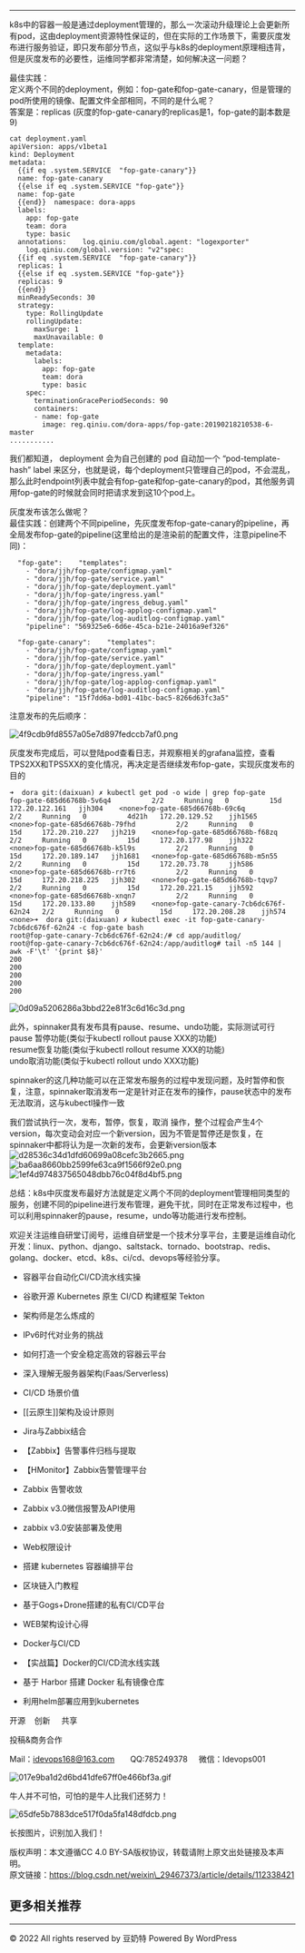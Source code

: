 ___

k8s中的容器一般是通过deployment管理的，那么一次滚动升级理论上会更新所有pod，这由deployment资源特性保证的，但在实际的工作场景下，需要灰度发布进行服务验证，即只发布部分节点，这似乎与k8s的deployment原理相违背，但是灰度发布的必要性，运维同学都非常清楚，如何解决这一问题？

最佳实践：  
定义两个不同的deployment，例如：fop-gate和fop-gate-canary，但是管理的pod所使用的镜像、配置文件全部相同，不同的是什么呢？  
答案是：replicas (灰度的fop-gate-canary的replicas是1，fop-gate的副本数是9)

```
cat deployment.yaml
apiVersion: apps/v1beta1
kind: Deployment
metadata:
  {{if eq .system.SERVICE  "fop-gate-canary"}}
  name: fop-gate-canary
  {{else if eq .system.SERVICE "fop-gate"}}
  name: fop-gate
  {{end}}  namespace: dora-apps
  labels:
    app: fop-gate
    team: dora
    type: basic
  annotations:    log.qiniu.com/global.agent: "logexporter"
    log.qiniu.com/global.version: "v2"spec:
  {{if eq .system.SERVICE  "fop-gate-canary"}}
  replicas: 1
  {{else if eq .system.SERVICE "fop-gate"}}
  replicas: 9
  {{end}}
  minReadySeconds: 30
  strategy:
    type: RollingUpdate
    rollingUpdate:
      maxSurge: 1
      maxUnavailable: 0
  template:
    metadata:
      labels:
        app: fop-gate
        team: dora
        type: basic
    spec:
      terminationGracePeriodSeconds: 90
      containers:
      - name: fop-gate
        image: reg.qiniu.com/dora-apps/fop-gate:20190218210538-6-master
...........
```

我们都知道， deployment 会为自己创建的 pod 自动加一个 “pod-template-hash” label 来区分，也就是说，每个deployment只管理自己的pod，不会混乱，那么此时endpoint列表中就会有fop-gate和fop-gate-canary的pod，其他服务调用fop-gate的时候就会同时把请求发到这10个pod上。

灰度发布该怎么做呢？  
最佳实践：创建两个不同pipeline，先灰度发布fop-gate-canary的pipeline，再全局发布fop-gate的pipeline(这里给出的是渲染前的配置文件，注意pipeline不同)：

```
  "fop-gate":    "templates":
    - "dora/jjh/fop-gate/configmap.yaml"
    - "dora/jjh/fop-gate/service.yaml"
    - "dora/jjh/fop-gate/deployment.yaml"
    - "dora/jjh/fop-gate/ingress.yaml"
    - "dora/jjh/fop-gate/ingress_debug.yaml"
    - "dora/jjh/fop-gate/log-applog-configmap.yaml"
    - "dora/jjh/fop-gate/log-auditlog-configmap.yaml"
    "pipeline": "569325e6-6d6e-45ca-b21e-24016a9ef326"

  "fop-gate-canary":    "templates":
    - "dora/jjh/fop-gate/configmap.yaml"
    - "dora/jjh/fop-gate/service.yaml"
    - "dora/jjh/fop-gate/deployment.yaml"
    - "dora/jjh/fop-gate/ingress.yaml"
    - "dora/jjh/fop-gate/log-applog-configmap.yaml"
    - "dora/jjh/fop-gate/log-auditlog-configmap.yaml"
    "pipeline": "15f7dd6a-bd01-41bc-bac5-8266d63fc3a5"
```

注意发布的先后顺序：

![4f9cdb9fd8557a05e7d897fedccb7af0.png](https://img-blog.csdnimg.cn/img_convert/4f9cdb9fd8557a05e7d897fedccb7af0.png)

灰度发布完成后，可以登陆pod查看日志，并观察相关的grafana监控，查看TPS2XX和TPS5XX的变化情况，再决定是否继续发布fop-gate，实现灰度发布的目的

```
➜  dora git:(daixuan) ✗ kubectl get pod -o wide | grep fop-gate
fop-gate-685d66768b-5v6q4          2/2     Running   0          15d     172.20.122.161   jjh304    <none>fop-gate-685d66768b-69c6q          2/2     Running   0          4d21h   172.20.129.52    jjh1565   <none>fop-gate-685d66768b-79fhd          2/2     Running   0          15d     172.20.210.227   jjh219    <none>fop-gate-685d66768b-f68zq          2/2     Running   0          15d     172.20.177.98    jjh322    <none>fop-gate-685d66768b-k5l9s          2/2     Running   0          15d     172.20.189.147   jjh1681   <none>fop-gate-685d66768b-m5n55          2/2     Running   0          15d     172.20.73.78     jjh586    <none>fop-gate-685d66768b-rr7t6          2/2     Running   0          15d     172.20.218.225   jjh302    <none>fop-gate-685d66768b-tqvp7          2/2     Running   0          15d     172.20.221.15    jjh592    <none>fop-gate-685d66768b-xnqn7          2/2     Running   0          15d     172.20.133.80    jjh589    <none>fop-gate-canary-7cb6dc676f-62n24   2/2     Running   0          15d     172.20.208.28    jjh574    <none>➜  dora git:(daixuan) ✗ kubectl exec -it fop-gate-canary-7cb6dc676f-62n24 -c fop-gate bash
root@fop-gate-canary-7cb6dc676f-62n24:/# cd app/auditlog/
root@fop-gate-canary-7cb6dc676f-62n24:/app/auditlog# tail -n5 144 | awk -F'\t' '{print $8}'
200
200
200
200
200
```

![0d09a5206286a3bbd22e81f3c6d16c3d.png](https://img-blog.csdnimg.cn/img_convert/0d09a5206286a3bbd22e81f3c6d16c3d.png)

此外，spinnaker具有发布具有pause、resume、undo功能，实际测试可行  
pause 暂停功能(类似于kubectl rollout pause XXX的功能)  
resume恢复功能(类似于kubectl rollout resume XXX的功能)  
undo取消功能(类似于kubectl rollout undo XXX功能)

spinnaker的这几种功能可以在正常发布服务的过程中发现问题，及时暂停和恢复，注意，spinnaker取消发布一定是针对正在发布的操作，pause状态中的发布无法取消，这与kubectl操作一致

我们尝试执行一次，发布，暂停，恢复，取消 操作，整个过程会产生4个version，每次变动会对应一个新version，因为不管是暂停还是恢复，在spinnaker中都将认为是一次新的发布，会更新version版本![d28536c34d1dfd60699a08cefc3b2665.png](https://img-blog.csdnimg.cn/img_convert/d28536c34d1dfd60699a08cefc3b2665.png)![ba6aa8660bb2599fe63ca9f1566f92e0.png](https://img-blog.csdnimg.cn/img_convert/ba6aa8660bb2599fe63ca9f1566f92e0.png)![1ef4d974837565048dbb76c04f8d4bf5.png](https://img-blog.csdnimg.cn/img_convert/1ef4d974837565048dbb76c04f8d4bf5.png)

总结：k8s中灰度发布最好方法就是定义两个不同的deployment管理相同类型的服务，创建不同的pipeline进行发布管理，避免干扰，同时在正常发布过程中，也可以利用spinnaker的pause，resume，undo等功能进行发布控制。

欢迎关注运维自研堂订阅号，运维自研堂是一个技术分享平台，主要是运维自动化开发：linux、python、django、saltstack、tornado、bootstrap、redis、golang、docker、etcd、k8s、ci/cd、devops等经验分享。

-   容器平台自动化CI/CD流水线实操
    
-   谷歌开源 Kubernetes 原生 CI/CD 构建框架 Tekton
    
-   架构师是怎么炼成的
    
-   IPv6时代对业务的挑战
    
-   如何打造一个安全稳定高效的容器云平台
    
-   深入理解无服务器架构(Faas/Serverless)
    
-   CI/CD 场景价值
    
-   [[云原生]]架构及设计原则
    
-   Jira与Zabbix结合
    
-   【Zabbix】告警事件归档与提取
    
-   【HMonitor】Zabbix告警管理平台
    
-   Zabbix 告警收敛
    
-   Zabbix v3.0微信报警及API使用
    
-   zabbix v3.0安装部署及使用
    
-   Web权限设计
    
-   搭建 kubernetes 容器编排平台
    
-   区块链入门教程
    
-   基于Gogs+Drone搭建的私有CI/CD平台
    
-   WEB架构设计心得
    
-   Docker与CI/CD
    
-   【实战篇】Docker的CI/CD流水线实践
    
-   基于 Harbor 搭建 Docker 私有镜像仓库
    
-   利用helm部署应用到kubernetes
    

开源    创新     共享

投稿&商务合作

Mail：idevops168@163.com       QQ:785249378     微信：Idevops001

![017e9ba1d2d6bd41dfe67ff0e466bf3a.gif](https://img-blog.csdnimg.cn/img_convert/017e9ba1d2d6bd41dfe67ff0e466bf3a.gif)

牛人并不可怕，可怕的是牛人比我们还努力！

![65dfe5b7883dce517f0da5fa148dfdcb.png](https://img-blog.csdnimg.cn/img_convert/65dfe5b7883dce517f0da5fa148dfdcb.png)

长按图片，识别加入我们！

版权声明：本文遵循CC 4.0 BY-SA版权协议，转载请附上原文出处链接及本声明。  
原文链接：https://blog.csdn.net/weixin\_29467373/article/details/112338421

## 更多相关推荐

___

© 2022 All rights reserved by 豆奶特 Powered By WordPress